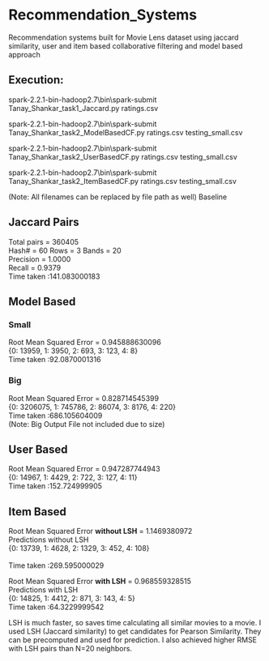 # Recommendation_Systems
Recommendation systems built for Movie Lens dataset using jaccard similarity, user and item based collaborative filtering and model based approach

  
## Execution: 
spark-2.2.1-bin-hadoop2.7\bin\spark-submit Tanay_Shankar_task1_Jaccard.py ratings.csv

spark-2.2.1-bin-hadoop2.7\bin\spark-submit Tanay_Shankar_task2_ModelBasedCF.py ratings.csv testing_small.csv 

spark-2.2.1-bin-hadoop2.7\bin\spark-submit Tanay_Shankar_task2_UserBasedCF.py ratings.csv testing_small.csv 

spark-2.2.1-bin-hadoop2.7\bin\spark-submit Tanay_Shankar_task2_ItemBasedCF.py ratings.csv testing_small.csv 
 
(Note: All filenames can be replaced by file path as well) 
Baseline 
 
 
## Jaccard Pairs 
Total pairs = 360405   
Hash# = 60 Rows = 3 Bands = 20  
Precision = 1.0000  
Recall = 0.9379  
Time taken :141.083000183  

 
## Model Based
### Small

Root Mean Squared Error = 0.945888630096 <br />
{0: 13959, 1: 3950, 2: 693, 3: 123, 4: 8} <br />
Time taken :92.0870001316 <br />
### Big
Root Mean Squared Error = 0.828714545399 <br />
{0: 3206075, 1: 745786, 2: 86074, 3: 8176, 4: 220} <br />
Time taken :686.105604009 <br />
(Note: Big Output File not included due to size) 

## User Based 
Root Mean Squared Error = 0.947287744943  <br />
{0: 14967, 1: 4429, 2: 722, 3: 127, 4: 11}  <br />
Time taken :152.724999905  <br />

## Item Based 
Root Mean Squared Error **without LSH** = 1.1469380972  <br />
Predictions without LSH  <br />
{0: 13739, 1: 4628, 2: 1329, 3: 452, 4: 108} <br />  
Time taken :269.595000029  <br />
 
Root Mean Squared Error **with LSH** = 0.968559328515  <br />
Predictions with LSH  <br />
{0: 14825, 1: 4412, 2: 871, 3: 143, 4: 5} <br /> 
Time taken :64.3229999542 <br />

LSH is much faster, so saves time calculating all similar movies to a movie. I used LSH (Jaccard similarity) to get candidates for Pearson Similarity. They can be precomputed and used for prediction. I also achieved higher RMSE with LSH pairs than N=20 neighbors.  
